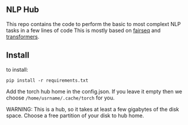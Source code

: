 ## NLP Hub
This repo contains the code to perform the basic to most complext NLP tasks in a few lines of code
This is mostly based on [fairseq](https://github.com/pytorch/fairseq) and [transformers](https://github.com/huggingface/transformers).

## Install
to install:
```
pip install -r requirements.txt
```
Add the torch hub home in the config.json. If you leave it empty then we choose `/home/usrname/.cache/torch` for you.

WARNING: This is a hub, so it takes at least a few gigabytes of the disk space. Choose a free partition of your disk to hub home.
